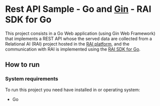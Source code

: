 # Rest API Sample - Go and [Gin](https://go.dev/doc/tutorial/web-service-gin) - RAI SDK for Go 

This project consists in a Go Web application (using Gin Web Framework) that implements a REST API whose the served data are collected from a Relational AI (RAI) project hosted in the [RAI platform](https://console.relationalai.com/), and the communication with RAI is implemented using the [RAI SDK for Go](https://docs.relational.ai/rkgms/sdk/go-sdk).

## How to run

### System requirements

To run this project you need have installed in or operating system:
- Go